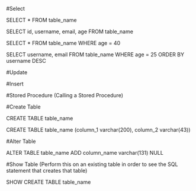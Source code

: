 #Select

SELECT * FROM table_name

SELECT id, username, email, age FROM table_name

SELECT * FROM table_name WHERE age = 40

SELECT username, email FROM table_name WHERE age = 25 ORDER BY username DESC

#Update

#Insert

#Stored Procedure (Calling a Stored Procedure)

#Create Table

CREATE TABLE table_name

CREATE TABLE table_name (column_1 varchar(200), column_2 varchar(43))

#Alter Table

ALTER TABLE table_name ADD column_name varchar(131) NULL

#Show Table (Perform this on an existing table in order to see the SQL statement that creates that table)

SHOW CREATE TABLE table_name
